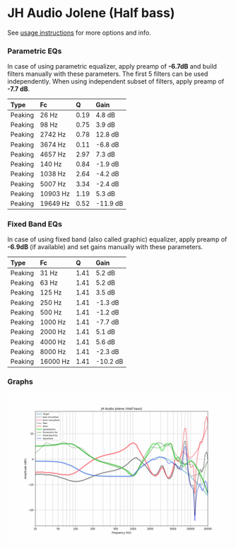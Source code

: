 # JH Audio Jolene (Half bass)
See [usage instructions](https://github.com/jaakkopasanen/AutoEq#usage) for more options and info.

### Parametric EQs
In case of using parametric equalizer, apply preamp of **-6.7dB** and build filters manually
with these parameters. The first 5 filters can be used independently.
When using independent subset of filters, apply preamp of **-7.7 dB**.

| Type    | Fc       |    Q | Gain     |
|:--------|:---------|:-----|:---------|
| Peaking | 26 Hz    | 0.19 | 4.8 dB   |
| Peaking | 98 Hz    | 0.75 | 3.9 dB   |
| Peaking | 2742 Hz  | 0.78 | 12.8 dB  |
| Peaking | 3674 Hz  | 0.11 | -6.8 dB  |
| Peaking | 4657 Hz  | 2.97 | 7.3 dB   |
| Peaking | 140 Hz   | 0.84 | -1.9 dB  |
| Peaking | 1038 Hz  | 2.64 | -4.2 dB  |
| Peaking | 5007 Hz  | 3.34 | -2.4 dB  |
| Peaking | 10903 Hz | 1.19 | 5.3 dB   |
| Peaking | 19649 Hz | 0.52 | -11.9 dB |

### Fixed Band EQs
In case of using fixed band (also called graphic) equalizer, apply preamp of **-6.9dB**
(if available) and set gains manually with these parameters.

| Type    | Fc       |    Q | Gain     |
|:--------|:---------|:-----|:---------|
| Peaking | 31 Hz    | 1.41 | 5.2 dB   |
| Peaking | 63 Hz    | 1.41 | 5.2 dB   |
| Peaking | 125 Hz   | 1.41 | 3.5 dB   |
| Peaking | 250 Hz   | 1.41 | -1.3 dB  |
| Peaking | 500 Hz   | 1.41 | -1.2 dB  |
| Peaking | 1000 Hz  | 1.41 | -7.7 dB  |
| Peaking | 2000 Hz  | 1.41 | 5.1 dB   |
| Peaking | 4000 Hz  | 1.41 | 5.6 dB   |
| Peaking | 8000 Hz  | 1.41 | -2.3 dB  |
| Peaking | 16000 Hz | 1.41 | -10.2 dB |

### Graphs
![](./JH%20Audio%20Jolene%20(Half%20bass).png)